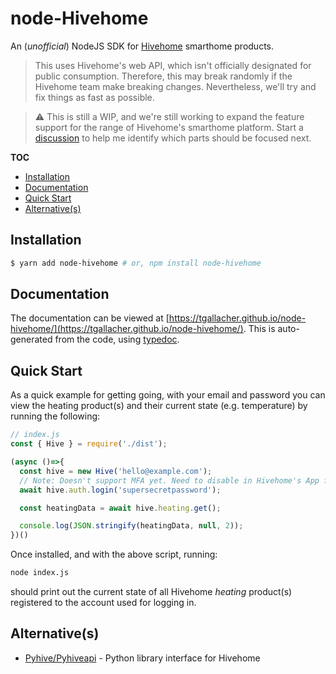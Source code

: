 # node-Hivehome

An (_unofficial_) NodeJS SDK for [Hivehome](https://www.hivehome.com) smarthome products.

> This uses Hivehome's web API, which isn't officially designated for public consumption. Therefore, this may break randomly if the Hivehome team make breaking changes. Nevertheless, we'll try and fix things as fast as possible.

> ⚠️ This is still a WIP, and we're still working to expand the feature support for the range of Hivehome's smarthome platform. Start a [discussion](https://github.com/tgallacher/node-hivehome/discussions) to help me identify which parts should be focused next.

**TOC**

<!-- TOC -->

- [Installation](#installation)
- [Documentation](#documentation)
- [Quick Start](#quick-start)
- [Alternative(s)](#alternatives)

<!-- /TOC -->

## Installation

```sh
$ yarn add node-hivehome # or, npm install node-hivehome
```

## Documentation

The documentation can be viewed at [https://tgallacher.github.io/node-hivehome/](https://tgallacher.github.io/node-hivehome/). This is auto-generated from the code, using [typedoc](https://typedoc.org/).

## Quick Start

As a quick example for getting going, with your email and password you can view the heating product(s) and their current state (e.g. temperature) by running the following:

```js
// index.js
const { Hive } = require('./dist');

(async ()=>{
  const hive = new Hive('hello@example.com');
  // Note: Doesn't support MFA yet. Need to disable in Hivehome's App for first login.
  await hive.auth.login('supersecretpassword');

  const heatingData = await hive.heating.get();

  console.log(JSON.stringify(heatingData, null, 2));
})()
```

Once installed, and with the above script, running:

```sh
node index.js
```

should print out the current state of all Hivehome _heating_ product(s) registered to the account used for logging in.

## Alternative(s)

- [Pyhive/Pyhiveapi](https://github.com/Pyhive/Pyhiveapi) - Python library interface for Hivehome
